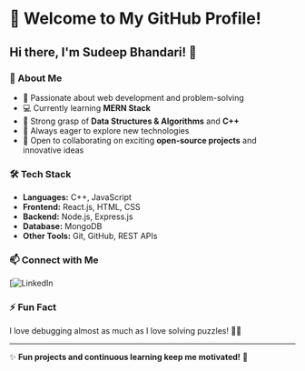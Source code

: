 # 👋 Welcome to My GitHub Profile!

## Hi there, I'm Sudeep Bhandari! 🚀

### 🌟 About Me
- 🎯 Passionate about web development and problem-solving
- 💻 Currently learning **MERN Stack**
- 🔢 Strong grasp of **Data Structures & Algorithms** and **C++**
- 🌱 Always eager to explore new technologies
- 🤝 Open to collaborating on exciting **open-source projects** and innovative ideas

### 🛠️ Tech Stack
- **Languages:** C++, JavaScript
- **Frontend:** React.js, HTML, CSS
- **Backend:** Node.js, Express.js
- **Database:** MongoDB
- **Other Tools:** Git, GitHub, REST APIs

### 📫 Connect with Me
 [![LinkedIn](in/sudeep-bhandari-808774259)  


### ⚡ Fun Fact
I love debugging almost as much as I love solving puzzles! 🧩😄

---
✨ **Fun projects and continuous learning keep me motivated!** 🚀


